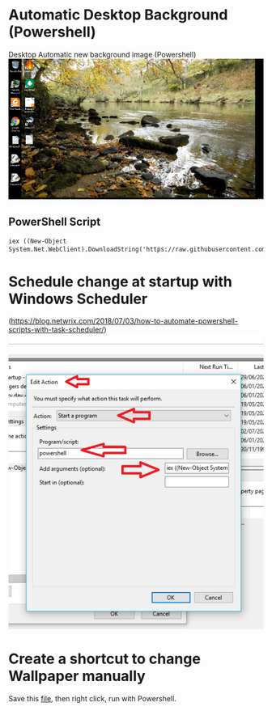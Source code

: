 # Automatic Desktop Background (Powershell)
Desktop Automatic new background image (Powershell) 
![](https://github.com/adegard/automaticdesktopbackground/blob/main/sfondo.png?raw=true)
## PowerShell Script
```
iex ((New-Object System.Net.WebClient).DownloadString('https://raw.githubusercontent.com/adegard/AutomaticDesktopBackground/main/NewDesktopImage.ps1'))
```


# Schedule change at startup with Windows Scheduler
(https://blog.netwrix.com/2018/07/03/how-to-automate-powershell-scripts-with-task-scheduler/)
![](https://github.com/adegard/WinScripts/blob/main/addonstartup.png?raw=true)

# Create a shortcut to change Wallpaper manually

Save this <a href="https://raw.githubusercontent.com/adegard/AutomaticDesktopBackground/raw/main/changeWallpaper.ps1" target="_blank">file</a>, then right click, run with Powershell.


<div style='page-break-after: always'></div>

